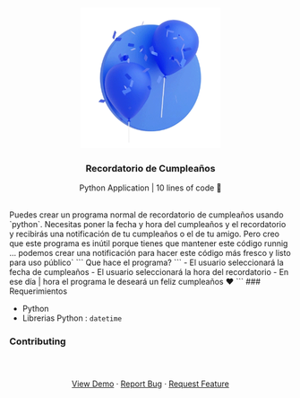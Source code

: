  <br />
<p align="center">
  <a href="">
    <img width="250px" src="https://github.com/xiaowuc2/xiaowuc2/blob/master/source/qxr/bb.gif" alt="Logo">
  </a>

  <h3 align="center">Recordatorio de Cumpleaños</h3>

  <p align="center">
    Python Application | 10 lines of code  🧭
    <br>
    <br />
  </p>
</p>
Puedes crear un programa normal de recordatorio de cumpleaños usando `python`. Necesitas poner la fecha y hora del cumpleaños y el recordatorio y recibirás una notificación de tu cumpleaños o el de tu amigo. Pero creo que este programa es inútil porque tienes que mantener este código runnig ... podemos crear una notificación para hacer este código más fresco y listo para uso público` 
 ```
Que hace el programa? 
```
- El usuario seleccionará la fecha de cumpleaños
- El usuario seleccionará la hora del recordatorio
- En ese día | hora el programa le deseará un feliz cumpleaños ❤️
``` 
### Requerimientos

* Python
* Librerias Python : `datetime`

### Contributing


<h3 align="center"></h3>

  <p align="center">
    <br>
    <br/>
    <a href="https://youtu.be/qHloV2ZCo4s">View Demo</a>
    ·
    <a href="https://github.com/qxresearch/qxresearch-event-1/issues">Report Bug</a>
    ·
    <a href="https://github.com/qxresearch/qxresearch-event-1/issues">Request Feature</a>
    <br>
    <br />
  </p>
</p>

